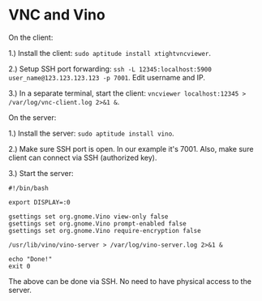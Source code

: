 # VNC and Vino

On the client:

1.) Install the client: `sudo aptitude install xtightvncviewer`.

2.) Setup SSH port forwarding: `ssh -L 12345:localhost:5900 user_name@123.123.123.123 -p 7001`. Edit username and IP.

3.) In a separate terminal, start the client: `vncviewer localhost:12345 > /var/log/vnc-client.log 2>&1 &`.

On the server:

1.) Install the server: `sudo aptitude install vino`.

2.) Make sure SSH port is open. In our example it's 7001. Also, make sure client can connect via SSH (authorized key).

3.) Start the server:

```
#!/bin/bash

export DISPLAY=:0

gsettings set org.gnome.Vino view-only false
gsettings set org.gnome.Vino prompt-enabled false
gsettings set org.gnome.Vino require-encryption false

/usr/lib/vino/vino-server > /var/log/vino-server.log 2>&1 &

echo "Done!"
exit 0
```

The above can be done via SSH. No need to have physical access to the server.

